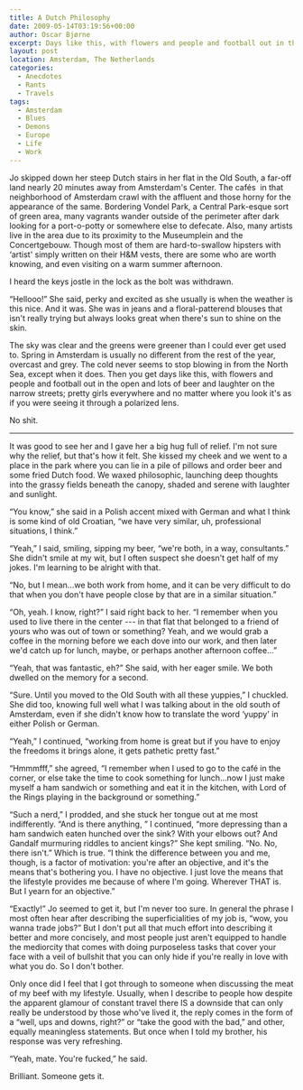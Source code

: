 ```yaml
---
title: A Dutch Philosophy
date: 2009-05-14T03:19:56+00:00
author: Oscar Bjørne
excerpt: Days like this, with flowers and people and football out in the open and lots of beer and laughter on the narrow streets; a talk of some elusive purpose in the air, and semantics between professions.
layout: post
location: Amsterdam, The Netherlands
categories:
  - Anecdotes
  - Rants
  - Travels
tags:
  - Amsterdam
  - Blues
  - Demons
  - Europe
  - Life
  - Work
---
```

Jo skipped down her steep Dutch stairs in her flat in the Old South, a far-off land nearly 20 minutes away from Amsterdam's Center. The cafés  in that neighborhood of Amsterdam crawl with the affluent and those horny for the appearance of the same. Bordering Vondel Park, a Central Park-esque sort of green area, many vagrants wander outside of the perimeter after dark looking for a port-o-potty or somewhere else to defecate. Also, many artists live in the area due to its proximity to the Museumplein and the Concertgebouw. Though most of them are hard-to-swallow hipsters with ‘artist' simply written on their H&M vests, there are some who are worth knowing, and even visiting on a warm summer afternoon.

I heard the keys jostle in the lock as the bolt was withdrawn.

“Hellooo!” She said, perky and excited as she usually is when the weather is this nice. And it was. She was in jeans and a floral-patterend blouses that isn't really trying but always looks great when there's sun to shine on the skin.

The sky was clear and the greens were greener than I could ever get used to. Spring in Amsterdam is usually no different from the rest of the year, overcast and grey. The cold never seems to stop blowing in from the North Sea, except when it does. Then you get days like this, with flowers and people and football out in the open and lots of beer and laughter on the narrow streets; pretty girls everywhere and no matter where you look it's as if you were seeing it through a polarized lens.

No shit.

---

It was good to see her and I gave her a big hug full of relief. I'm not sure why the relief, but that's how it felt. She kissed my cheek and we went to a place in the park where you can lie in a pile of pillows and order beer and some fried Dutch food. We waxed philosophic, launching deep thoughts into the grassy fields beneath the canopy, shaded and serene with laughter and sunlight.

“You know,” she said in a Polish accent mixed with German and what I think is some kind of old Croatian, “we have very similar, uh, professional situations, I think.”

“Yeah,” I said, smiling, sipping my beer, “we're both, in a way, consultants.” She didn't smile at my wit, but I often suspect she doesn't get half of my jokes. I'm learning to be alright with that.

“No, but I mean...we both work from home, and it can be very difficult to do that when you don't have people close by that are in a similar situation.”

“Oh, yeah. I know, right?” I said right back to her. “I remember when you used to live there in the center --- in that flat that belonged to a friend of yours who was out of town or something? Yeah, and we would grab a coffee in the morning before we each dove into our work, and then later we'd catch up for lunch, maybe, or perhaps another afternoon coffee...”

“Yeah, that was fantastic, eh?” She said, with her eager smile. We both dwelled on the memory for a second.

“Sure. Until you moved to the Old South with all these yuppies,” I chuckled. She did too, knowing full well what I was talking about in the old south of Amsterdam, even if she didn't know how to translate the word ‘yuppy' in either Polish or German.

“Yeah,” I continued, “working from home is great but if you have to enjoy the freedoms it brings alone, it gets pathetic pretty fast.”

“Hmmmfff,” she agreed, “I remember when I used to go to the café in the corner, or else take the time to cook something for lunch...now I just make myself a ham sandwich or something and eat it in the kitchen, with Lord of the Rings playing in the background or something.”

“Such a nerd,” I prodded, and she stuck her tongue out at me most indifferently. “And is there anything, ” I continued, “more depressing than a ham sandwich eaten hunched over the sink? With your elbows out? And Gandalf murmuring riddles to ancient kings?” She kept smiling. “No. No, there isn't.” Which is true. “I think the difference between you and me, though, is a factor of motivation: you're after an objective, and it's the means that's bothering you. I have no objective. I just love the means that the lifestyle provides me because of where I'm going. Wherever THAT is. But I yearn for an objective.”

“Exactly!” Jo seemed to get it, but I'm never too sure. In general the phrase I most often hear after describing the superficialities of my job is, “wow, you wanna trade jobs?” But I don't put all that much effort into describing it better and more concisely, and most people just aren't equipped to handle the mediorcity that comes with doing purposeless tasks that cover your face with a veil of bullshit that you can only hide if you're really in love with what you do. So I don't bother.

Only once did I feel that I got through to someone when discussing the meat of my beef with my lifestyle. Usually, when I describe to people how despite the apparent glamour of constant travel there IS a downside that can only really be understood by those who've lived it, the reply comes in the form of a “well, ups and downs, right?” or “take the good with the bad,” and other, equally meaningless statements. But once when I told my brother, his response was very refreshing.

“Yeah, mate. You're fucked,” he said.

Brilliant. Someone gets it.